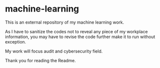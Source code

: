 # machine-learning
This is an external repository of my machine learning work. 

As I have to sanitize the codes not to reveal any piece of my workplace information, you may have to revise the code further make it to run 
without exception.

My work will focus audit and cybersecurity field. 

Thank you for reading the Readme. 
